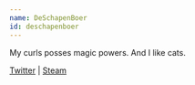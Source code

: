 ```yaml
---
name: DeSchapenBoer
id: deschapenboer
---
```

My curls posses magic powers. And I like cats.

[Twitter](https://twitter.com/Awaremix) | [Steam](http://steamcommunity.com/id/SadMusketeer/)
